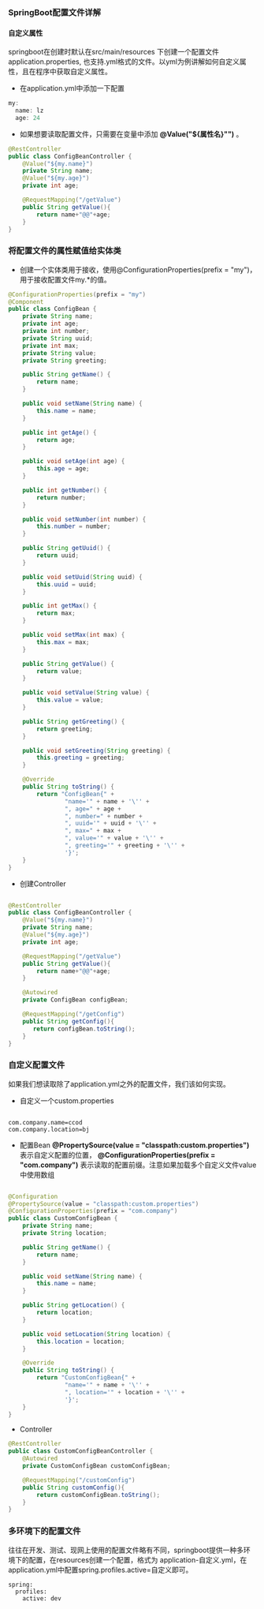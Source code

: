 ### SpringBoot配置文件详解
#### 自定义属性
  springboot在创建时默认在src/main/resources 下创建一个配置文件application.properties,
也支持.yml格式的文件。以yml为例讲解如何自定义属性，且在程序中获取自定义属性。
   - 在application.yml中添加一下配置
```java
my:
  name: lz
  age: 24

```
   - 如果想要读取配置文件，只需要在变量中添加 **@Value("${属性名}"")** 。

```java
@RestController
public class ConfigBeanController {
    @Value("${my.name}")
    private String name;
    @Value("${my.age}")
    private int age;

    @RequestMapping("/getValue")
    public String getValue(){
        return name+"@@"+age;
    }
}

```
### 将配置文件的属性赋值给实体类
   - 创建一个实体类用于接收，使用@ConfigurationProperties(prefix = "my")，用于接收配置文件my.*的值。
```java
@ConfigurationProperties(prefix = "my")
@Component
public class ConfigBean {
    private String name;
    private int age;
    private int number;
    private String uuid;
    private int max;
    private String value;
    private String greeting;

    public String getName() {
        return name;
    }

    public void setName(String name) {
        this.name = name;
    }

    public int getAge() {
        return age;
    }

    public void setAge(int age) {
        this.age = age;
    }

    public int getNumber() {
        return number;
    }

    public void setNumber(int number) {
        this.number = number;
    }

    public String getUuid() {
        return uuid;
    }

    public void setUuid(String uuid) {
        this.uuid = uuid;
    }

    public int getMax() {
        return max;
    }

    public void setMax(int max) {
        this.max = max;
    }

    public String getValue() {
        return value;
    }

    public void setValue(String value) {
        this.value = value;
    }

    public String getGreeting() {
        return greeting;
    }

    public void setGreeting(String greeting) {
        this.greeting = greeting;
    }

    @Override
    public String toString() {
        return "ConfigBean{" +
                "name='" + name + '\'' +
                ", age=" + age +
                ", number=" + number +
                ", uuid='" + uuid + '\'' +
                ", max=" + max +
                ", value='" + value + '\'' +
                ", greeting='" + greeting + '\'' +
                '}';
    }
}

```
   - 创建Controller
```java

@RestController
public class ConfigBeanController {
    @Value("${my.name}")
    private String name;
    @Value("${my.age}")
    private int age;

    @RequestMapping("/getValue")
    public String getValue(){
        return name+"@@"+age;
    }

    @Autowired
    private ConfigBean configBean;

    @RequestMapping("/getConfig")
    public String getConfig(){
       return configBean.toString();
    }
}
```
### 自定义配置文件

  如果我们想读取除了application.yml之外的配置文件，我们该如何实现。  
   
   - 自定义一个custom.properties
```properties

com.company.name=ccod
com.company.location=bj

```
   - 配置Bean
   **@PropertySource(value = "classpath:custom.properties")** 表示自定义配置的位置， **@ConfigurationProperties(prefix = "com.company")**
   表示读取的配置前缀。注意如果加载多个自定义文件value中使用数组
   
```java

@Configuration
@PropertySource(value = "classpath:custom.properties")
@ConfigurationProperties(prefix = "com.company")
public class CustomConfigBean {
    private String name;
    private String location;

    public String getName() {
        return name;
    }

    public void setName(String name) {
        this.name = name;
    }

    public String getLocation() {
        return location;
    }

    public void setLocation(String location) {
        this.location = location;
    }

    @Override
    public String toString() {
        return "CustomConfigBean{" +
                "name='" + name + '\'' +
                ", location='" + location + '\'' +
                '}';
    }
}

```
   - Controller
```java
@RestController
public class CustomConfigBeanController {
    @Autowired
    private CustomConfigBean customConfigBean;

    @RequestMapping("/customConfig")
    public String customConfig(){
        return customConfigBean.toString();
    }
}
```

### 多环境下的配置文件
  往往在开发、测试、现网上使用的配置文件略有不同，springboot提供一种多环境下的配置，在resources创建一个配置，格式为
application-自定义.yml，在application.yml中配置spring.profiles.active=自定义即可。
```properties
spring:
  profiles:
    active: dev
```